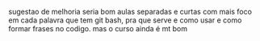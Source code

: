 sugestao de melhoria
seria bom aulas separadas e curtas com mais foco em cada palavra que tem git bash, pra que serve e como usar e como formar frases no codigo.
mas o curso ainda é mt bom
